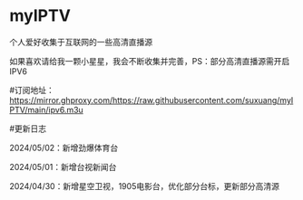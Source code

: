 # myIPTV
个人爱好收集于互联网的一些高清直播源

如果喜欢请给我一颗小星星，我会不断收集并完善，PS：部分高清直播源需开启IPV6

#订阅地址：https://mirror.ghproxy.com/https://raw.githubusercontent.com/suxuang/myIPTV/main/ipv6.m3u

#更新日志

2024/05/02：新增劲爆体育台

2024/05/01：新增台视新闻台

2024/04/30：新增星空卫视，1905电影台，优化部分台标，更新部分高清源


